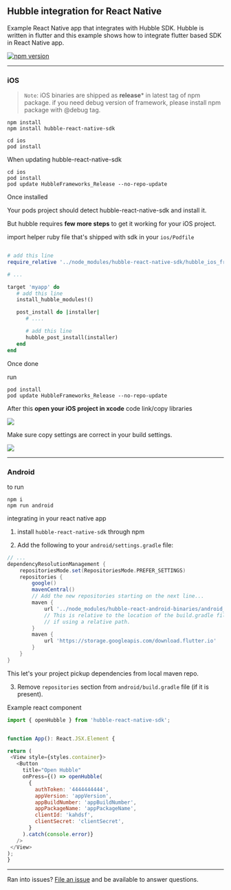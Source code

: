 ##  Hubble integration for React Native
Example React Native app that integrates with Hubble SDK. Hubble is written in flutter and this example shows how to integrate flutter based SDK in React Native app.

[![npm version](https://badge.fury.io/js/hubble-react-native-sdk.svg)](https://badge.fury.io/js/hubble-react-native-sdk)

---

### iOS

> `Note`:  iOS binaries are shipped as **release*** in latest tag of npm package. if you need debug version of framework, please install npm package with @debug tag.

```
npm install
npm install hubble-react-native-sdk

cd ios
pod install

```

When updating hubble-react-native-sdk
```
cd ios
pod install
pod update HubbleFrameworks_Release --no-repo-update
```

Once installed

Your pods project should detect hubble-react-native-sdk and install it.

But hubble requires **few more steps** to get it working for your iOS project.

import helper ruby file that's shipped with sdk in your `ios/Podfile`

```ruby

# add this line
require_relative '../node_modules/hubble-react-native-sdk/hubble_ios_frameworks/hubble_import_helper'

# ...

target 'myapp' do
   # add this line
   install_hubble_modules!()

   post_install do |installer|
      # ....

      # add this line
      hubble_post_install(installer)
   end
end

```

Once done 

run
```
pod install
pod update HubbleFrameworks_Release --no-repo-update
```



After this **open your iOS project in xcode** code link/copy libraries

<image src="docs/linking.png">

Make sure copy settings are correct in your build settings.

<image src="docs/framework_copy.png">

--------------

### Android
to run
```
npm i 
npm run android

```

integrating in your react native app

1.  install `hubble-react-native-sdk` through npm



2. Add the following to your `android/settings.gradle` file:

```gradle
// ...
dependencyResolutionManagement {
    repositoriesMode.set(RepositoriesMode.PREFER_SETTINGS)
    repositories {
        google()
        mavenCentral()
        // Add the new repositories starting on the next line...
        maven {
            url '../node_modules/hubble-react-android-binaries/android_libs/repo'
            // This is relative to the location of the build.gradle file
            // if using a relative path.
        }
        maven {
            url 'https://storage.googleapis.com/download.flutter.io'
        }
    }
}
```
This let's your project pickup dependencies from local maven repo.


3. Remove `repositories` section from `android/build.gradle` file (if it is present).



Example react component
   
   ```javascript
   import { openHubble } from 'hubble-react-native-sdk';


function App(): React.JSX.Element {

  return (
    <View style={styles.container}>
      <Button
        title="Open Hubble"
        onPress={() => openHubble(
          {
            authToken: '4444444444',
            appVersion: 'appVersion',
            appBuildNumber: 'appBuildNumber',
            appPackageName: 'appPackageName',
            clientId: 'kahdsf',
            clientSecret: 'clientSecret',
          }
        ).catch(console.error)}
      />
    </View>
  );
}
```
---

Ran into issues? [File an issue](https://github.com/mygullak/hubble-react-native-example/issues/new) and be available to answer questions. 
